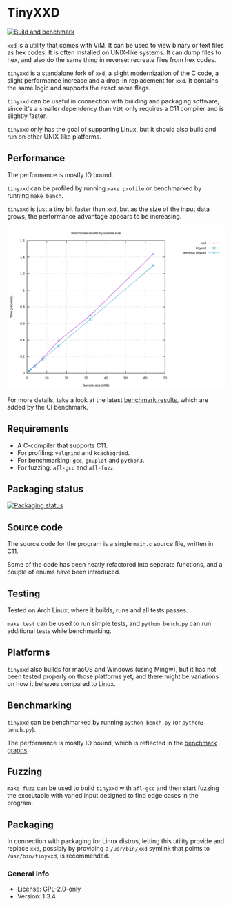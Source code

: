 # TinyXXD

[![Build and benchmark](https://github.com/xyproto/tinyxxd/actions/workflows/build_and_bench.yml/badge.svg)](https://github.com/xyproto/tinyxxd/actions/workflows/build_and_bench.yml)

`xxd` is a utility that comes with ViM. It can be used to view binary or text files as hex codes. It is often installed on UNIX-like systems. It can dump files to hex, and also do the same thing in reverse: recreate files from hex codes.

`tinyxxd` is a standalone fork of `xxd`, a slight modernization of the C code, a slight performance increase and a drop-in replacement for `xxd`. It contains the same logic and supports the exact same flags.

`tinyxxd` can be useful in connection with building and packaging software, since it's a smaller dependency than `ViM`, only requires a C11 compiler and is slightly faster.

`tinyxxd` only has the goal of supporting Linux, but it should also build and run on other UNIX-like platforms.

## Performance

The performance is mostly IO bound.

`tinyxxd` can be profiled by running `make profile` or benchmarked by running `make bench`.

`tinyxxd` is just a tiny bit faster than `xxd`, but as the size of the input data grows, the performance advantage appears to be increasing.

![performance graph](img/graph_by_size.svg)

For more details, take a look at the latest [benchmark results](benchmark_results.md), which are added by the CI benchmark.

## Requirements

* A C-compiler that supports C11.
* For profiling: `valgrind` and `kcachegrind`.
* For benchmarking: `gcc`, `gnuplot` and `python3`.
* For fuzzing: `afl-gcc` and `afl-fuzz`.

## Packaging status

[![Packaging status](https://repology.org/badge/vertical-allrepos/tinyxxd.svg)](https://repology.org/project/tinyxxd/versions)

## Source code

The source code for the program is a single `main.c` source file, written in C11.

Some of the code has been neatly refactored into separate functions, and a couple of enums have been introduced.

## Testing

Tested on Arch Linux, where it builds, runs and all tests passes.

`make test` can be used to run simple tests, and `python bench.py` can run additional tests while benchmarking.

## Platforms

`tinyxxd` also builds for macOS and Windows (using Mingw), but it has not been tested properly on those platforms yet, and there might be variations on how it behaves compared to Linux.

## Benchmarking

`tinyxxd` can be benchmarked by running `python bench.py` (or `python3 bench.py`).

The performance is mostly IO bound, which is reflected in the [benchmark graphs](benchmark_results.md).

## Fuzzing

`make fuzz` can be used to build `tinyxxd` with `afl-gcc` and then start fuzzing the executable with varied input designed to find edge cases in the program.

## Packaging

In connection with packaging for Linux distros, letting this utility provide and replace `xxd`, possibly by providing a `/usr/bin/xxd` symlink that points to `/usr/bin/tinyxxd`, is recommended.

### General info

* License: GPL-2.0-only
* Version: 1.3.4
